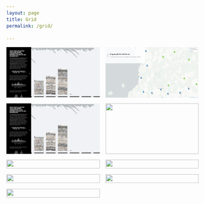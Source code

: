 ```yaml
---
layout: page
title: Grid
permalink: /grid/

---
```



<style>
.image-grid {
  display: grid;
  grid-template-columns: repeat(2, 1fr);
  grid-gap: 15px;
}

.image-grid img {
  width: 100%;
  height: 100%;
}
</style>
  
<div class="image-grid">
  <img src="/imgs/Screenshot 2023-04-29 121824.png">
  <img src="/imgs/Screenshot_20221219_100138.png">
  <img src="/imgs/Screenshot 2023-04-29 121824.png">
  <img src="image4.jpg">
  <img src="image5.jpg">
  <img src="image6.jpg">
  <img src="image7.jpg">
  <img src="image8.jpg">
  <img src="image9.jpg">
</div>
